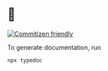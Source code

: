# 🍪

[![Commitizen friendly](https://img.shields.io/badge/commitizen-friendly-brightgreen.svg)](http://commitizen.github.io/cz-cli/)

To generate documentation, run
```sh
npx typedoc
```
